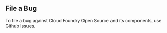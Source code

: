## File a Bug


To file a bug against Cloud Foundry Open Source and its components, use Github Issues.
